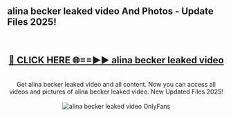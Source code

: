 <h2>alina becker leaked video And Photos - Update Files 2025!</h2>
<br>
<div align="center">
<h2><a href="https://betterlinks.top/A2PfLJ" rel="nofollow">🔴 CLICK HERE 🌐==►► alina becker leaked video</a></h2>
<br>
Get alina becker leaked video and all content. Now you can access all videos and pictures of alina becker leaked video. New Updated Files 2025!
<br>
<br>
<a href="https://betterlinks.top/A2PfLJ" rel="nofollow" data-target="animated-image.originalLink"><img src="https://i.imgur.com/dJHk4Zq.gif" alt="alina becker leaked video OnlyFans" style="max-width: 100%; display: inline-block;" data-target="animated-image.originalImage"></a>
</div>
<br>